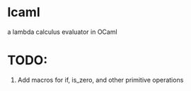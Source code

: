# lcaml
a lambda calculus evaluator in OCaml


# TODO:

1. Add macros for if, is_zero, and other primitive operations

